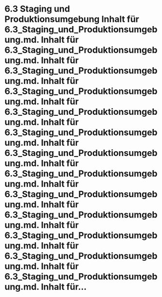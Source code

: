 # 6.3 Staging und Produktionsumgebung Inhalt für 6.3_Staging_und_Produktionsumgebung.md. Inhalt für 6.3_Staging_und_Produktionsumgebung.md. Inhalt für 6.3_Staging_und_Produktionsumgebung.md. Inhalt für 6.3_Staging_und_Produktionsumgebung.md. Inhalt für 6.3_Staging_und_Produktionsumgebung.md. Inhalt für 6.3_Staging_und_Produktionsumgebung.md. Inhalt für 6.3_Staging_und_Produktionsumgebung.md. Inhalt für 6.3_Staging_und_Produktionsumgebung.md. Inhalt für 6.3_Staging_und_Produktionsumgebung.md. Inhalt für 6.3_Staging_und_Produktionsumgebung.md. Inhalt für 6.3_Staging_und_Produktionsumgebung.md. Inhalt für 6.3_Staging_und_Produktionsumgebung.md. Inhalt für 6.3_Staging_und_Produktionsumgebung.md. Inhalt für...